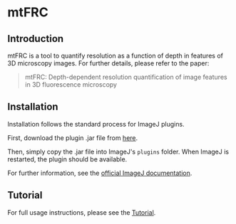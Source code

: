 # mtFRC

## Introduction

mtFRC is a tool to quantify resolution as a function of depth in features of 3D microscopy images. For further details, please refer to the paper:

> mtFRC: Depth-dependent resolution quantification of image features in 3D fluorescence microscopy

## Installation

Installation follows the standard process for ImageJ plugins.

First, download the plugin .jar file from [here](https://github.com/virtual-memory/mtFRC/releases/download/v0.3.0/MT_FRC-0.3.0.jar).

Then, simply copy the .jar file into ImageJ's <code>plugins</code> folder. When ImageJ is restarted, the plugin should be available.

For further information, see the [official ImageJ documentation](https://imagej.net/plugins/).

## Tutorial

For full usage instructions, please see the [Tutorial](https://github.com/virtual-memory/mtFRC/wiki/Tutorial).
